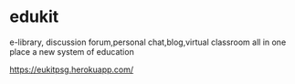 # edukit
e-library, discussion forum,personal chat,blog,virtual classroom all in one place 
a new system of education

https://eukitpsg.herokuapp.com/
